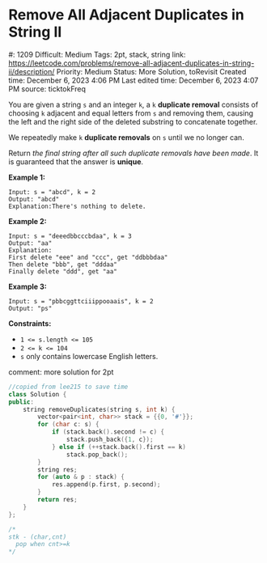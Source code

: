# Remove All Adjacent Duplicates in String II

#: 1209
Difficult: Medium
Tags: 2pt, stack, string
link: https://leetcode.com/problems/remove-all-adjacent-duplicates-in-string-ii/description/
Priority: Medium
Status: More Solution, toRevisit
Created time: December 6, 2023 4:06 PM
Last edited time: December 6, 2023 4:07 PM
source: ticktokFreq

You are given a string `s` and an integer `k`, a `k` **duplicate removal** consists of choosing `k` adjacent and equal letters from `s` and removing them, causing the left and the right side of the deleted substring to concatenate together.

We repeatedly make `k` **duplicate removals** on `s` until we no longer can.

Return *the final string after all such duplicate removals have been made*. It is guaranteed that the answer is **unique**.

**Example 1:**

```
Input: s = "abcd", k = 2
Output: "abcd"
Explanation:There's nothing to delete.
```

**Example 2:**

```
Input: s = "deeedbbcccbdaa", k = 3
Output: "aa"
Explanation:
First delete "eee" and "ccc", get "ddbbbdaa"
Then delete "bbb", get "dddaa"
Finally delete "ddd", get "aa"
```

**Example 3:**

```
Input: s = "pbbcggttciiippooaais", k = 2
Output: "ps"

```

**Constraints:**

- `1 <= s.length <= 105`
- `2 <= k <= 104`
- `s` only contains lowercase English letters.

comment: more solution for 2pt

```cpp
//copied from lee215 to save time
class Solution {
public:
    string removeDuplicates(string s, int k) {
        vector<pair<int, char>> stack = {{0, '#'}};
        for (char c: s) {
            if (stack.back().second != c) {
                stack.push_back({1, c});
            } else if (++stack.back().first == k)
                stack.pop_back();
        }
        string res;
        for (auto & p : stack) {
            res.append(p.first, p.second);
        }
        return res;
    }
};

/*
stk - (char,cnt)
  pop when cnt>=k
*/
```